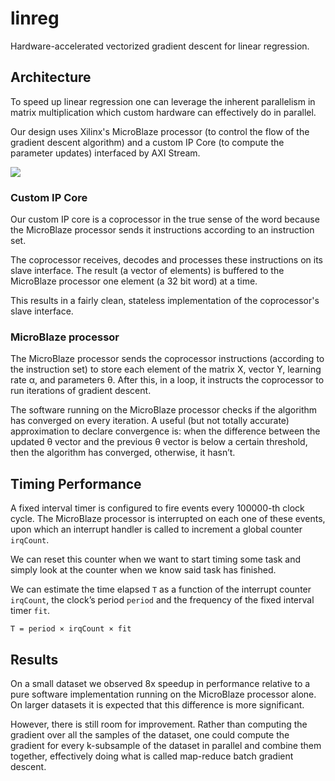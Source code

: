# linreg

Hardware-accelerated vectorized gradient descent for linear regression.

## Architecture

To speed up linear regression one can leverage the inherent parallelism in matrix multiplication which custom hardware can effectively do in parallel.

Our design uses Xilinx's MicroBlaze processor (to control the flow of the gradient descent algorithm) and a custom IP Core (to compute the parameter updates) interfaced by AXI Stream.

![](https://i.imgur.com/IPszi4A.png)

### Custom IP Core

Our custom IP core is a coprocessor in the true sense of the word because the MicroBlaze processor sends it instructions according to an instruction set.

The coprocessor receives, decodes and processes these instructions on its slave interface. The result (a vector of elements) is buffered to the MicroBlaze processor one element (a 32 bit word) at a time.

This results in a fairly clean, stateless implementation of the coprocessor's slave interface.

### MicroBlaze processor

The MicroBlaze processor sends the coprocessor instructions (according to the instruction set) to store each element of the matrix X, vector Y, learning rate α, and parameters θ. After this, in a loop, it instructs the coprocessor to run iterations of gradient descent.

The software running on the MicroBlaze processor checks if the algorithm has converged on every iteration. A useful (but not totally accurate) approximation to declare convergence is: when the difference between the updated θ vector and the previous θ vector is below a certain threshold, then the algorithm has converged, otherwise, it hasn’t.

## Timing Performance

A fixed interval timer is configured to fire events every 100000-th clock cycle. The MicroBlaze processor is interrupted on each one of these events, upon which an interrupt handler is called to increment a global counter `irqCount`.

We can reset this counter when we want to start timing some task and simply look at the counter when we know said task has finished.

We can estimate the time elapsed `T` as a function of the interrupt counter `irqCount`, the clock’s period `period` and the frequency of the fixed interval timer `fit`.

```
T = period × irqCount × fit
```

## Results

On a small dataset we observed 8x speedup in performance relative to a pure software implementation running on the MicroBlaze processor alone. On larger datasets it is expected that this difference is more significant.

However, there is still room for improvement. Rather than computing the gradient over all the samples of the dataset, one could compute the gradient for every k-subsample of the dataset in parallel and combine them together, effectively doing what is called map-reduce batch gradient descent.
